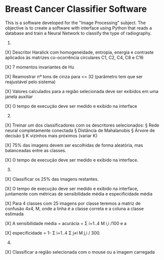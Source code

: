 # Breast Cancer Classifier Software

This is a software developed for the "Image Processing" subject. The objective is to create a software with interface using Python that reads a database and train a Neural Network to classify the type of radiography.

1) 
[X] Descritor Haralick com homogeneidade, entropia, energia e contraste aplicados às matrizes co-ocorrência
circulares C1, C2, C4, C8 e C16

[X] 7 momentos invariantes de Hu

[X] Reamostrar nº tons de cinza para <= 32  (parâmetro tem que ser reajustável pelo sistema)

[X] Valores calculados para a região selecionada deve ser exibidos em uma janela auxiliar

[X] O tempo de execução deve ser medido e exibido na interface

2)
[X] Treinar um dos classificadores com os descritores selecionados:
	§ Rede neural completamente conectada
	§ Distância de Mahalanobis
	§ Árvore de decisão
	§ K vizinhos mais próximos (variar K)
	
[X] 75% das imagens devem ser escolhidas de forma aleatória, mas balanceadas entre as classes. 

[X] O tempo de execução deve ser medido e exibido na interface.


3) 
[X] Classificar os 25% das imagens restantes. 

[X] O tempo de execução deve ser medido e exibido na interface, juntamente com métricas de sensibilidade média e especificidade média

[X] Para 4 classes com 25 imagens por classe teremos a matriz de confusão 4x4, M, onde a linha é a classe correta e a coluna a classe estimada

[X] A sensibilidade média = acurácia = Σ i=1..4 M i,i /100 e a 

[X] especificidade = 1- Σ i=1..4 Σ j≠i M j,i / 300.

4) 
[X] Classificar a região selecionada com o mouse ou a imagem carregada
